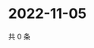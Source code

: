 # 2022-11-05

共 0 条

<!-- BEGIN WEIBO -->
<!-- 最后更新时间 Sat Nov 05 2022 01:19:29 GMT+0800 (China Standard Time) -->

<!-- END WEIBO -->
